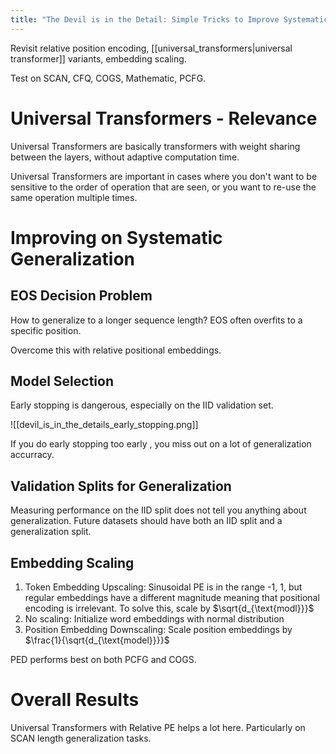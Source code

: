 ```yaml
---
title: "The Devil is in the Detail: Simple Tricks to Improve Systematic Generalization of Transformers"
---
```


Revisit relative position encoding, [[universal_transformers|universal transformer]] variants, embedding scaling.

Test on SCAN, CFQ, COGS, Mathematic, PCFG.

# Universal Transformers - Relevance

Universal Transformers are basically transformers with weight sharing between the layers, without adaptive computation time.

Universal Transformers are important in cases where you don't want to be sensitive to the order of operation that are seen, or you want to re-use the same operation multiple times.

# Improving on Systematic Generalization

## EOS Decision Problem

How to generalize to a longer sequence length? EOS often overfits to a specific position.

Overcome this with relative positional embeddings.

## Model Selection

Early stopping is dangerous, especially on the IID validation set.

![[devil_is_in_the_details_early_stopping.png]]

If you do early stopping too early , you miss out on a lot of generalization accurracy.

## Validation Splits for Generalization

Measuring performance on the IID split does not tell you anything about generalization. Future datasets should have both an IID split and a generalization split.

## Embedding Scaling

1. Token Embedding Upscaling: Sinusoidal PE is in the range -1, 1, but regular embeddings have a different magnitude meaning that positional encoding is irrelevant. To solve this, scale by $\sqrt{d_{\text{modl}}}$
2. No scaling: Initialize word embeddings with normal distribution
3. Position Embedding Downscaling: Scale position embeddings by $\frac{1}{\sqrt{d_{\text{model}}}}$

PED performs best on both PCFG and COGS.

# Overall Results

Universal Transformers with Relative PE helps a lot here. Particularly on SCAN length generalization tasks.